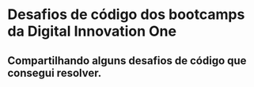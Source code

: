 # Desafios de código dos bootcamps da Digital Innovation One

## Compartilhando alguns desafios de código que consegui resolver.
